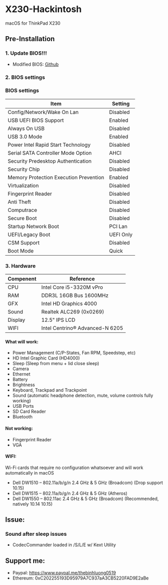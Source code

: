 # X230-Hackintosh
macOS for ThinkPad X230

## Pre-Installation

### 1. Update BIOS!!!
- Modified BIOS: [Github](https://github.com/n4ru/1vyrain/)

### 2. BIOS settings

### BIOS settings
| Item | Setting |
| ------------- | ------------ |
| Config/Network/Wake On Lan | Disabled |
| USB UEFI BIOS Support | Enabled |
| Always On USB | Disabled | 
| USB 3.0 Mode | Enabled | 
| Power Intel Rapid Start Technology | Disabled | 
| Serial SATA Controller Mode Option | AHCI |
| Security Predesktop Authentication | Disabled |
| Security Chip | Disabled | 
| Memory Protection Execution Prevention | Enabled | 
| Virtualization | Disabled |
| Fingerprint Reader | Disabled | 
| Anti Theft | Disabled | 
| Computrace | Disabled | 
| Secure Boot | Disabled | 
| Startup Network Boot | PCI Lan | 
| UEFI/Legacy Boot | UEFI Only | 
| CSM Support | Disabled | 
| Boot Mode | Quick |

### 3. Hardware

|Compenent|Reference|
|---|---|
|CPU|Intel Core i5-3320M vPro|
|RAM|DDR3L 16GB Bus 1600MHz|
|GFX|Intel HD Graphics 4000|
|Sound|Realtek ALC269 (0x0269)|
|Display|12.5" IPS LCD|
|WIFI|Intel Centrino® Advanced-N 6205|

#### What will work:
- Power Management (C/P-States, Fan RPM, Speedstep, etc)
- HD Intel Graphic Card (HD4000)
- Sleep (Sleep from menu + lid close sleep)
- Camera
- Ethernet
- Battery
- Brightness
- Keyboard, Trackpad and Trackpoint
- Sound (automatic headphone detection, mute, volume controls fully working)
- USB Ports
- SD Card Reader
- Bluetooth

#### Not working:
- Fingerprint Reader
- VGA

#### WIFI:
Wi-Fi cards that require no configuration whatsoever and will work automatically in macOS
- Dell DW1510 – 802.11a/b/g/n 2.4 GHz & 5 GHz (Broadcom) (Drop support 10.15)
- Dell DW1515 – 802.11a/b/g/n 2.4 GHz & 5 GHz (Atheros)
- Dell DW1550 – 802.11ac 2.4 GHz & 5 GHz (Broadcom) (Recommended, natively 10.14 10.15)

## Issue:
### Sound after sleep issues

* CodecCommander loaded in /S/L/E w/ Kext Utility

## Support me:

- Paypal: https://www.paypal.me/thebinhluong0519
- Ethereum: 0xC202255193D95979A7C937aA3CB5220FAD9E2aBe
